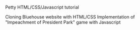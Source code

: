 Petty HTML/CSS/Javascript tutorial

Cloning Bluehouse website with HTML/CSS
Implementation of "Impeachment of President Park" game with Javascript
